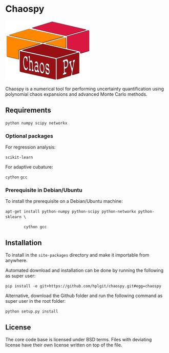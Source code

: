 # Chaospy
![Logo](logo.jpg)

Chaospy is a numerical tool for performing uncertainty
quantification using polynomial chaos expansions and advanced Monte
Carlo methods.

## Requirements

`python
numpy
scipy
networkx`

### Optional packages

For regression analysis:

`scikit-learn`

For adaptive cubature:

`cython`
`gcc`

### Prerequisite in Debian/Ubuntu

To install the prerequisite on a Debian/Ubuntu machine:

`apt-get install python-numpy python-scipy python-networkx python-sklearn \`

`        cython gcc`

## Installation

To install in the `site-packages` directory and make it importable
from anywhere.

Automated download and installation can be done by running the
following as super user:

`pip install -e git+https://github.com/hplgit/chaospy.git#egg=chaospy`

Alternative, download the Github folder and run the following
command as super user in the root folder:

`python setup.py install`

## License

The core code base is licensed under BSD terms.
Files with deviating license have their own license written on top
of the file.
